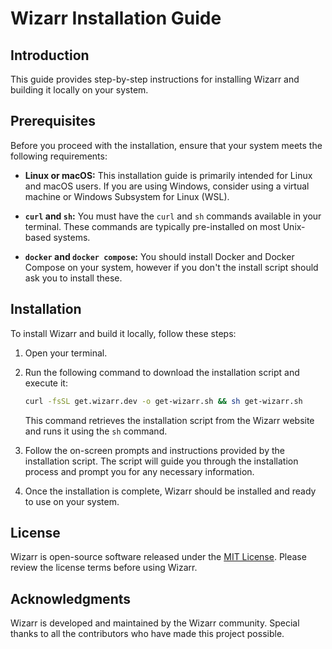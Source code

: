 # Wizarr Installation Guide

## Introduction

This guide provides step-by-step instructions for installing Wizarr and building it locally on your system.

## Prerequisites

Before you proceed with the installation, ensure that your system meets the following requirements:

- **Linux or macOS:** This installation guide is primarily intended for Linux and macOS users. If you are using Windows, consider using a virtual machine or Windows Subsystem for Linux (WSL).

- **`curl` and `sh`:** You must have the `curl` and `sh` commands available in your terminal. These commands are typically pre-installed on most Unix-based systems.
- **`docker` and `docker compose`:** You should install Docker and Docker Compose on your system, however if you don't the install script should ask you to install these.

## Installation

To install Wizarr and build it locally, follow these steps:

1. Open your terminal.

2. Run the following command to download the installation script and execute it:

   ```bash
   curl -fsSL get.wizarr.dev -o get-wizarr.sh && sh get-wizarr.sh
   ```

   This command retrieves the installation script from the Wizarr website and runs it using the `sh` command.

3. Follow the on-screen prompts and instructions provided by the installation script. The script will guide you through the installation process and prompt you for any necessary information.

4. Once the installation is complete, Wizarr should be installed and ready to use on your system.

## License

Wizarr is open-source software released under the [MIT License](https://github.com/Wizarrrr/wizarr/blob/master/LICENSE.md). Please review the license terms before using Wizarr.

## Acknowledgments

Wizarr is developed and maintained by the Wizarr community. Special thanks to all the contributors who have made this project possible.
